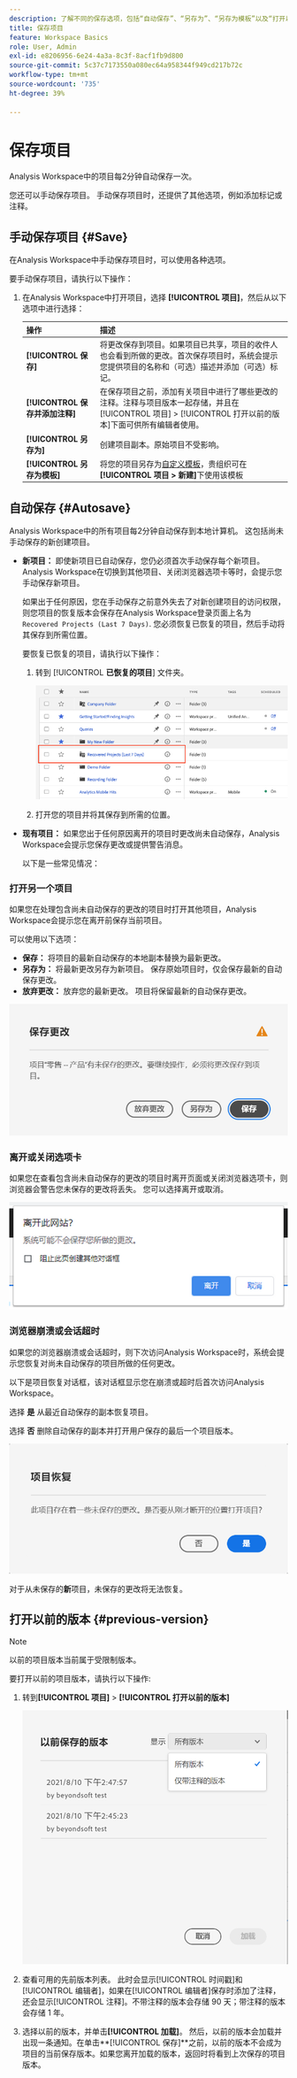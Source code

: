 ```yaml
---
description: 了解不同的保存选项，包括“自动保存”、“另存为”、“另存为模板”以及“打开以前的版本”。
title: 保存项目
feature: Workspace Basics
role: User, Admin
exl-id: e8206956-6e24-4a3a-8c3f-8acf1fb9d800
source-git-commit: 5c37c7173550a080ec64a958344f949cd217b72c
workflow-type: tm+mt
source-wordcount: '735'
ht-degree: 39%

---
```


# 保存项目

Analysis Workspace中的项目每2分钟自动保存一次。

您还可以手动保存项目。 手动保存项目时，还提供了其他选项，例如添加标记或注释。

## 手动保存项目 {#Save}

在Analysis Workspace中手动保存项目时，可以使用各种选项。

要手动保存项目，请执行以下操作：

1. 在Analysis Workspace中打开项目，选择 **[!UICONTROL 项目]**，然后从以下选项中进行选择：

   | 操作 | 描述 |
   |---|---| 
   | **[!UICONTROL 保存]** | 将更改保存到项目。如果项目已共享，项目的收件人也会看到所做的更改。首次保存项目时，系统会提示您提供项目的名称和（可选）描述并添加（可选）标记。 |
   | **[!UICONTROL 保存并添加注释]** | 在保存项目之前，添加有关项目中进行了哪些更改的注释。注释与项目版本一起存储，并且在[!UICONTROL 项目] > [!UICONTROL 打开以前的版本]下面可供所有编辑者使用。 |
   | **[!UICONTROL 另存为]** | 创建项目副本。原始项目不受影响。 |
   | **[!UICONTROL 另存为模板]** | 将您的项目另存为[自定义模板](https://experienceleague.adobe.com/docs/analytics/analyze/analysis-workspace/build-workspace-project/starter-projects.html?lang=zh-Hans)，贵组织可在&#x200B;**[!UICONTROL 项目 > 新建]**&#x200B;下使用该模板 |

## 自动保存 {#Autosave}

Analysis Workspace中的所有项目每2分钟自动保存到本地计算机。 这包括尚未手动保存的新创建项目。

* **新项目：** 即使新项目已自动保存，您仍必须首次手动保存每个新项目。 Analysis Workspace在切换到其他项目、关闭浏览器选项卡等时，会提示您手动保存新项目。

   如果出于任何原因，您在手动保存之前意外失去了对新创建项目的访问权限，则您项目的恢复版本会保存在Analysis Workspace登录页面上名为 `Recovered Projects (Last 7 Days)`. 您必须恢复已恢复的项目，然后手动将其保存到所需位置。

   要恢复已恢复的项目，请执行以下操作：

   1. 转到 [!UICONTROL **已恢复的项目**] 文件夹。

      ![](assets/recovered-folder.png)

   1. 打开您的项目并将其保存到所需的位置。

* **现有项目：** 如果您出于任何原因离开的项目时更改尚未自动保存，Analysis Workspace会提示您保存更改或提供警告消息。

   以下是一些常见情况：

### 打开另一个项目

如果您在处理包含尚未自动保存的更改的项目时打开其他项目，Analysis Workspace会提示您在离开前保存当前项目。

可以使用以下选项：

* **保存：** 将项目的最新自动保存的本地副本替换为最新更改。
* **另存为：** 将最新更改另存为新项目。 保存原始项目时，仅会保存最新的自动保存更改。
* **放弃更改：** 放弃您的最新更改。 项目将保留最新的自动保存更改。

![](assets/existing-save.png)

### 离开或关闭选项卡

如果您在查看包含尚未自动保存的更改的项目时离开页面或关闭浏览器选项卡，则浏览器会警告您未保存的更改将丢失。 您可以选择离开或取消。

![](assets/browser-image.png)

### 浏览器崩溃或会话超时

如果您的浏览器崩溃或会话超时，则下次访问Analysis Workspace时，系统会提示您恢复对尚未自动保存的项目所做的任何更改。

以下是项目恢复对话框，该对话框显示您在崩溃或超时后首次访问Analysis Workspace。

选择 **是** 从最近自动保存的副本恢复项目。

选择 **否** 删除自动保存的副本并打开用户保存的最后一个项目版本。

![](assets/project-recovery.png)

对于从未保存的&#x200B;**新**&#x200B;项目，未保存的更改将无法恢复。

## 打开以前的版本 {#previous-version}

>[!NOTE]
>
>以前的项目版本当前属于受限制版本。

要打开以前的项目版本，请执行以下操作: 

1. 转到&#x200B;**[!UICONTROL 项目]** > **[!UICONTROL 打开以前的版本]**

   ![](assets/previous-versions.png)

1. 查看可用的先前版本列表。
   此时会显示[!UICONTROL 时间戳]和[!UICONTROL 编辑者]，如果在[!UICONTROL 编辑者]保存时添加了注释，还会显示[!UICONTROL 注释]。不带注释的版本会存储 90 天；带注释的版本会存储 1 年。
1. 选择以前的版本，并单击&#x200B;**[!UICONTROL 加载]**。
然后，以前的版本会加载并出现一条通知。在单击**[!UICONTROL 保存]**&#x200B;之前，以前的版本不会成为项目的当前保存版本。如果您离开加载的版本，返回时将看到上次保存的项目版本。
